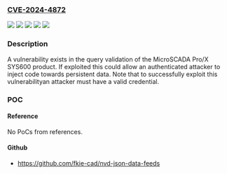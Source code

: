 ### [CVE-2024-4872](https://cve.mitre.org/cgi-bin/cvename.cgi?name=CVE-2024-4872)
![](https://img.shields.io/static/v1?label=Product&message=MicroSCADA%20Pro%20SYS600&color=blue)
![](https://img.shields.io/static/v1?label=Product&message=MicroSCADA%20X%20SYS600&color=blue)
![](https://img.shields.io/static/v1?label=Version&message=10.0%3C%3D%2010.5%20&color=brighgreen)
![](https://img.shields.io/static/v1?label=Version&message=9.4%20FP2%20HF1%3C%3D%209.4%20FP2%20HF5%20&color=brighgreen)
![](https://img.shields.io/static/v1?label=Vulnerability&message=CWE-943%20Improper%20Neutralization%20of%20Special%20Elements%20in%20Data%20Query%20Logic&color=brighgreen)

### Description

A vulnerability exists in the query validation of the MicroSCADA Pro/X SYS600 product. If exploited this could allow an authenticated attacker to inject code towards persistent data. Note that to successfully exploit this vulnerabilityan attacker must have a valid credential.

### POC

#### Reference
No PoCs from references.

#### Github
- https://github.com/fkie-cad/nvd-json-data-feeds

